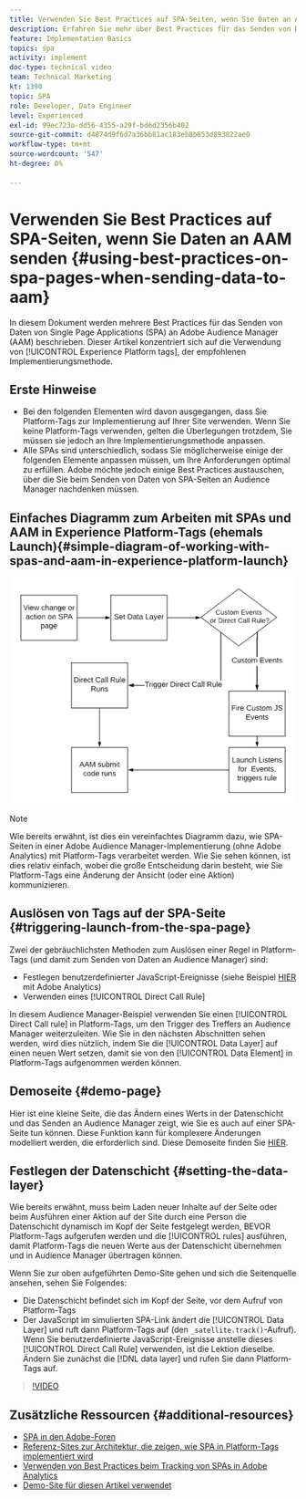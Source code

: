 ```yaml
---
title: Verwenden Sie Best Practices auf SPA-Seiten, wenn Sie Daten an AAM senden
description: Erfahren Sie mehr über Best Practices für das Senden von Daten von Single Page Applications (SPA) an Adobe Audience Manager (AAM). Dieser Artikel konzentriert sich auf die Verwendung von Experience Platform-Tags, der empfohlenen Implementierungsmethode.
feature: Implementation Basics
topics: spa
activity: implement
doc-type: technical video
team: Technical Marketing
kt: 1390
topic: SPA
role: Developer, Data Engineer
level: Experienced
exl-id: 99ec723a-dd56-4355-a29f-bd6d2356b402
source-git-commit: d4874d9f6d7a36bb81ac183eb8b853d893822ae0
workflow-type: tm+mt
source-wordcount: '547'
ht-degree: 0%

---
```


# Verwenden Sie Best Practices auf SPA-Seiten, wenn Sie Daten an AAM senden {#using-best-practices-on-spa-pages-when-sending-data-to-aam}

In diesem Dokument werden mehrere Best Practices für das Senden von Daten von Single Page Applications (SPA) an Adobe Audience Manager (AAM) beschrieben. Dieser Artikel konzentriert sich auf die Verwendung von [!UICONTROL Experience Platform tags], der empfohlenen Implementierungsmethode.

## Erste Hinweise

* Bei den folgenden Elementen wird davon ausgegangen, dass Sie Platform-Tags zur Implementierung auf Ihrer Site verwenden. Wenn Sie keine Platform-Tags verwenden, gelten die Überlegungen trotzdem, Sie müssen sie jedoch an Ihre Implementierungsmethode anpassen.
* Alle SPAs sind unterschiedlich, sodass Sie möglicherweise einige der folgenden Elemente anpassen müssen, um Ihre Anforderungen optimal zu erfüllen. Adobe möchte jedoch einige Best Practices austauschen, über die Sie beim Senden von Daten von SPA-Seiten an Audience Manager nachdenken müssen.

## Einfaches Diagramm zum Arbeiten mit SPAs und AAM in Experience Platform-Tags (ehemals Launch){#simple-diagram-of-working-with-spas-and-aam-in-experience-platform-launch}

![SPA für AAM in Tags](assets/spa_for_aam_in_launch.png)

>[!NOTE]
>Wie bereits erwähnt, ist dies ein vereinfachtes Diagramm dazu, wie SPA-Seiten in einer Adobe Audience Manager-Implementierung (ohne Adobe Analytics) mit Platform-Tags verarbeitet werden. Wie Sie sehen können, ist dies relativ einfach, wobei die große Entscheidung darin besteht, wie Sie Platform-Tags eine Änderung der Ansicht (oder eine Aktion) kommunizieren.

## Auslösen von Tags auf der SPA-Seite {#triggering-launch-from-the-spa-page}

Zwei der gebräuchlichsten Methoden zum Auslösen einer Regel in Platform-Tags (und damit zum Senden von Daten an Audience Manager) sind:

* Festlegen benutzerdefinierter JavaScript-Ereignisse (siehe Beispiel [HIER](https://helpx.adobe.com/analytics/kt/using/spa-analytics-best-practices-feature-video-use.html) mit Adobe Analytics)
* Verwenden eines [!UICONTROL Direct Call Rule]

In diesem Audience Manager-Beispiel verwenden Sie einen [!UICONTROL Direct Call rule] in Platform-Tags, um den Trigger des Treffers an Audience Manager weiterzuleiten. Wie Sie in den nächsten Abschnitten sehen werden, wird dies nützlich, indem Sie die [!UICONTROL Data Layer] auf einen neuen Wert setzen, damit sie von den [!UICONTROL Data Element] in Platform-Tags aufgenommen werden können.

## Demoseite {#demo-page}

Hier ist eine kleine Seite, die das Ändern eines Werts in der Datenschicht und das Senden an Audience Manager zeigt, wie Sie es auch auf einer SPA-Seite tun können. Diese Funktion kann für komplexere Änderungen modelliert werden, die erforderlich sind. Diese Demoseite finden Sie [HIER](https://aam.enablementadobe.com/SPA-Launch.html).

## Festlegen der Datenschicht {#setting-the-data-layer}

Wie bereits erwähnt, muss beim Laden neuer Inhalte auf der Seite oder beim Ausführen einer Aktion auf der Site durch eine Person die Datenschicht dynamisch im Kopf der Seite festgelegt werden, BEVOR Platform-Tags aufgerufen werden und die [!UICONTROL rules] ausführen, damit Platform-Tags die neuen Werte aus der Datenschicht übernehmen und in Audience Manager übertragen können.

Wenn Sie zur oben aufgeführten Demo-Site gehen und sich die Seitenquelle ansehen, sehen Sie Folgendes:

* Die Datenschicht befindet sich im Kopf der Seite, vor dem Aufruf von Platform-Tags
* Der JavaScript im simulierten SPA-Link ändert die [!UICONTROL Data Layer] und ruft dann Platform-Tags auf (den `_satellite.track()`-Aufruf). Wenn Sie benutzerdefinierte JavaScript-Ereignisse anstelle dieses [!UICONTROL Direct Call Rule] verwenden, ist die Lektion dieselbe. Ändern Sie zunächst die [!DNL data layer] und rufen Sie dann Platform-Tags auf.

>[!VIDEO](https://video.tv.adobe.com/v/38108/?quality=12&captions=ger)

## Zusätzliche Ressourcen {#additional-resources}

* [SPA in den Adobe-Foren](https://forums.adobe.com/thread/2451022)
* [Referenz-Sites zur Architektur, die zeigen, wie SPA in Platform-Tags implementiert wird](https://helpx.adobe.com/experience-manager/kt/integration/using/launch-reference-architecture-SPA-tutorial-implement.html)
* [Verwenden von Best Practices beim Tracking von SPAs in Adobe Analytics](https://helpx.adobe.com/analytics/kt/using/spa-analytics-best-practices-feature-video-use.html)
* [Demo-Site für diesen Artikel verwendet](https://aam.enablementadobe.com/SPA-Launch.html)
